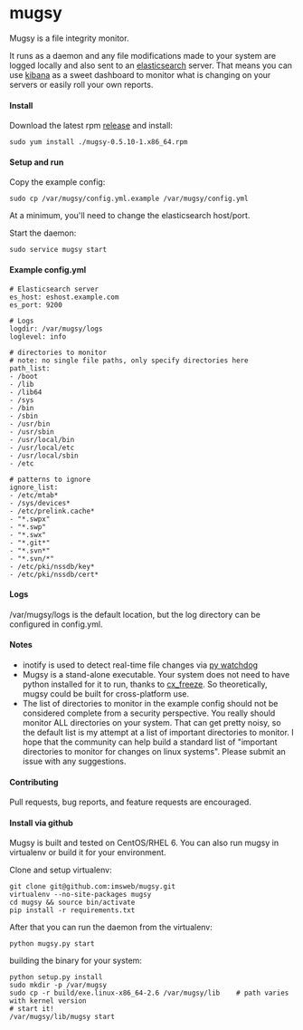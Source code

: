 mugsy
======

Mugsy is a file integrity monitor.

It runs as a daemon and any file modifications made to your system are logged locally and also sent to an [elasticsearch](http://www.elasticsearch.org) server.  That means you can use [kibana](http://www.elasticsearch.org/overview/kibana/) as a sweet dashboard to monitor what is changing on your servers or easily roll your own reports.

#### Install


Download the latest rpm [release](https://github.com/imsweb/mugsy/releases) and install:

```
sudo yum install ./mugsy-0.5.10-1.x86_64.rpm
```

#### Setup and run

Copy the example config:

```
sudo cp /var/mugsy/config.yml.example /var/mugsy/config.yml
```

At a minimum, you'll need to change the elasticsearch host/port.


Start the daemon:

```
sudo service mugsy start
```

#### Example config.yml

```
# Elasticsearch server
es_host: eshost.example.com
es_port: 9200

# Logs
logdir: /var/mugsy/logs
loglevel: info

# directories to monitor
# note: no single file paths, only specify directories here
path_list:
- /boot
- /lib
- /lib64
- /sys
- /bin
- /sbin
- /usr/bin
- /usr/sbin
- /usr/local/bin
- /usr/local/etc
- /usr/local/sbin
- /etc

# patterns to ignore
ignore_list:
- /etc/mtab*
- /sys/devices*
- /etc/prelink.cache*
- "*.swpx"
- "*.swp"
- "*.swx"
- "*.git*"
- "*.svn*"
- "*.svn/*"
- /etc/pki/nssdb/key*
- /etc/pki/nssdb/cert*
```

#### Logs

/var/mugsy/logs is the default location, but the log directory can be configured in config.yml.

#### Notes

- inotify is used to detect real-time file changes via [py watchdog](https://pypi.python.org/pypi/watchdog)
- Mugsy is a stand-alone executable.  Your system does not need to have python installed for it to run, thanks to [cx_freeze](http://cx-freeze.sourceforge.net/).  So theoretically, mugsy could be built for cross-platform use.
- The list of directories to monitor in the example config should not be considered complete from a security perspective.  You really should monitor ALL directories on your system.   That can get pretty noisy, so the default list is my attempt at a list of important directories to monitor.   I hope that the community can help build a standard list of "important directories to monitor for changes on linux systems".  Please submit an issue with any suggestions.

#### Contributing
Pull requests, bug reports, and feature requests are encouraged.


#### Install via github

Mugsy is built and tested on CentOS/RHEL 6.  You can also run mugsy in virtualenv or build it for your environment.


Clone and setup virtualenv:

```
git clone git@github.com:imsweb/mugsy.git
virtualenv --no-site-packages mugsy
cd mugsy && source bin/activate
pip install -r requirements.txt
```

After that you can run the daemon from the virtualenv:

```
python mugsy.py start
```

building the binary for your system:

```
python setup.py install
sudo mkdir -p /var/mugsy
sudo cp -r build/exe.linux-x86_64-2.6 /var/mugsy/lib    # path varies with kernel version
# start it!
/var/mugsy/lib/mugsy start
```
